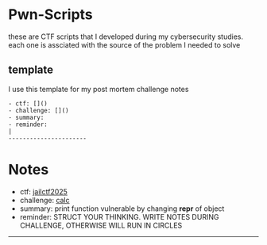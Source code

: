 # Pwn-Scripts

these are CTF scripts that I developed during my cybersecurity studies. each one is assciated with the source of the problem I needed to solve

## template
I use this template for my post mortem challenge notes
```
- ctf: []()
- challenge: []() 
- summary:
- reminder:
|
----------------------
```

# Notes
- ctf: [jailctf2025](jailctf/)
- challenge: [calc](jailctf/calc)
- summary: print function vulnerable by changing __repr__ of object
- reminder: STRUCT YOUR THINKING. WRITE NOTES DURING CHALLENGE, OTHERWISE WILL RUN IN CIRCLES
--------------------------------------



